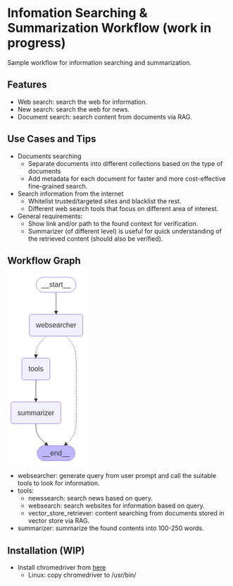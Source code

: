 # Infomation Searching & Summarization Workflow (work in progress)
Sample workflow for information searching and summarization.

## Features
- Web search: search the web for information.
- New search: search the web for news.
- Document search: search content from documents via RAG. 

## Use Cases and Tips
- Documents searching
  - Separate documents into different collections based on the type of documents
  - Add metadata for each document for faster and more cost-effective fine-grained search.
- Search information from the internet
  - Whitelist trusted/targeted sites and blacklist the rest.
  - Different web search tools that focus on different area of interest.
- General requirements:
  - Show link and/or path to the found context for verification.
  - Summarizer (of different level) is useful for quick understanding of the retrieved content (should also be verified).

## Workflow Graph
![](./assets/workflow-graph.png)

- websearcher: generate query from user prompt and call the suitable tools to look for information.
- tools:
  - newssearch: search news based on query.
  - websearch: search websites for information based on query.
  - vector_store_retriever: content searching from documents stored in vector store via RAG.
- summarizer: summarize the found contents into 100-250 words.

## Installation (WIP)
- Install chromedriver from [here](https://googlechromelabs.github.io/chrome-for-testing/)
  - Linux: copy chromedriver to /usr/bin/
